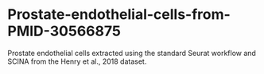 # Prostate-endothelial-cells-from-PMID-30566875
Prostate endothelial cells extracted using the standard Seurat workflow and SCINA from the Henry et al., 2018 dataset.
